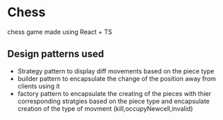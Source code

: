 # Chess
chess game made using React + TS

## Design patterns used
- Strategy pattern to display diff movements based on the piece type
- builder pattern to encapsulate the change of the position away from clients using it
- factory pattern to encapsulate the creating of the pieces with thier corresponding stratgies based on the piece type and encapsulate creation of the type of movment (kill,occupyNewcell,invalid)
